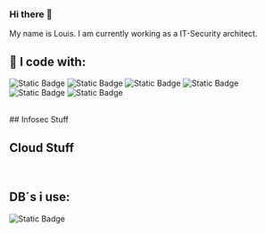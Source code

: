 ### Hi there 👋
My name is Louis. I am currently working as a IT-Security architect.




## 🔧 I code with:
![Static Badge](https://img.shields.io/badge/Code-Python-informational?style=flat&logo=python&logoColor=white&color=%23f39c12)
![Static Badge](https://img.shields.io/badge/Code-Go-informational?style=flat&logo=go&logoColor=white&color=%23f39c12)
![Static Badge](https://img.shields.io/badge/Code-Php-informational?style=flat&logo=php&logoColor=white&color=%23f39c12)
![Static Badge](https://img.shields.io/badge/Code-Rust-informational?style=flat&logo=rust&logoColor=white&color=%23f39c12)
![Static Badge](https://img.shields.io/badge/Code-Java-informational?style=flat&logo=java&logoColor=white&color=%23f39c12)
![Static Badge](https://img.shields.io/badge/Code-Shell-informational?style=flat&logo=shell&logoColor=white&color=%23f39c12)




<br>
## Infosec Stuff

<br>

## Cloud Stuff

<br>

## DB´s i use:

![Static Badge](https://img.shields.io/badge/DB-Neo4j-informational?style=flat&logo=neo4j&logoColor=white&color=%23f39c12)

<br>
<!--
**rolouis/rolouis** is a ✨ _special_ ✨ repository because its `README.md` (this file) appears on your GitHub profile.

Here are some ideas to get you started:

- 🔭 I’m currently working on ...
- 🌱 I’m currently learning ...
- 👯 I’m looking to collaborate on ...
- 🤔 I’m looking for help with ...
- 💬 Ask me about ...
- 📫 How to reach me: ...
- 😄 Pronouns: ...
- ⚡ Fun fact: ...
-->
